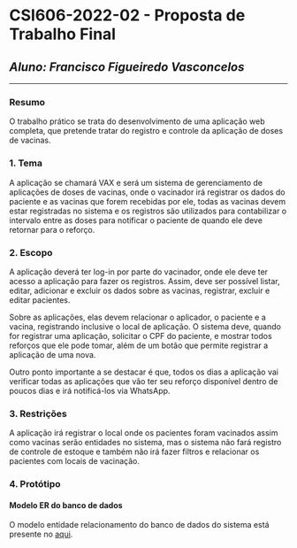 # **CSI606-2022-02 - Proposta de Trabalho Final**

## *Aluno: Francisco Figueiredo Vasconcelos*

--------------

### Resumo

O trabalho prático se trata do desenvolvimento de uma aplicação web completa, que pretende tratar do registro e controle
da aplicação de doses de vacinas.

### 1. Tema

A aplicação se chamará VAX e será um sistema de gerenciamento de aplicações de doses de vacinas, onde o vacinador irá
registrar os dados do paciente e as vacinas que forem recebidas por ele, todas as vacinas devem estar registradas no
sistema e os registros são utilizados para contabilizar o intervalo entre as doses para notificar o paciente de quando
ele deve retornar para o reforço.

### 2. Escopo

A aplicação deverá ter log-in por parte do vacinador, onde ele deve ter acesso a aplicação para fazer os registros. 
Assim, deve ser possível listar, editar, adicionar e excluir os dados sobre as vacinas, registrar, excluir e editar
pacientes.

Sobre as aplicações, elas devem relacionar o aplicador, o paciente e a vacina, registrando inclusive o local de
aplicação. O sistema deve, quando for registrar uma aplicação, solicitar o CPF do paciente, e mostrar todos reforços que
ele pode tomar, além de um botão que permite registrar a aplicação de uma nova.

Outro ponto importante a se destacar é que, todos os dias a aplicação vai verificar todas as aplicações que vão ter seu
reforço disponível dentro de poucos dias e irá notificá-los via WhatsApp.

### 3. Restrições

A aplicação irá registrar o local onde os pacientes foram vacinados assim como vacinas serão entidades no sistema,
mas o sistema não fará registro de controle de estoque e também não irá fazer filtros e relacionar os pacientes com
locais de vacinação.

### 4. Protótipo

#### Modelo ER do banco de dados

O modelo entidade relacionamento do banco de dados do sistema está presente no [aqui](https://dbdiagram.io/d/64091bd1296d97641d868279).

